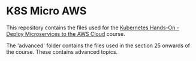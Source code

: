 # K8S Micro AWS

This repository contains the files used for the [Kubernetes Hands-On - Deploy Microservices to the AWS Cloud](https://www.udemy.com/course/kubernetes-microservices/) course.

The 'advanced' folder contains the files used in the section 25 onwards of the course. These contains advanced topics.